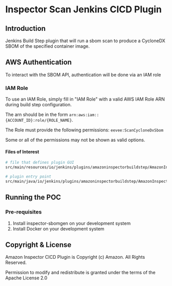 # Inspector Scan Jenkins CICD Plugin

## Introduction

Jenkins Build Step plugin that will run a sbom scan to produce a CycloneDX SBOM of the specified container image.

## AWS Authentication

To interact with the SBOM API, authentication will be done via an IAM role

### IAM Role

To use an IAM Role, simply fill in "IAM Role" with a valid AWS IAM Role ARN during build step configuration.

The arn should be in the form `arn:aws:iam::{ACCOUNT_ID}:role/{ROLE_NAME}`.

The Role must provide the following permissions: `eevee:ScanCycloneDxSbom`

Some or all of the permissions may not be shown as valid options.

#### Files of Interest
```bash
# file that defines plugin GUI
src/main/resources/io/jenkins/plugins/amazoninspectorbuildstep/AmazonInspectorBuilder/config.jelly

# plugin entry point
src/main/java/io/jenkins/plugins/amazoninspectorbuildstep/AmazonInspectorBuilder.java
```

## Running the POC
### Pre-requisites
1. Install inspector-sbomgen on your development system
2. Install Docker on your development system

## Copyright & License
Amazon Inspector CICD Plugin is Copyright (c) Amazon. All Rights Reserved.

Permission to modify and redistribute is granted under the terms of the Apache License 2.0